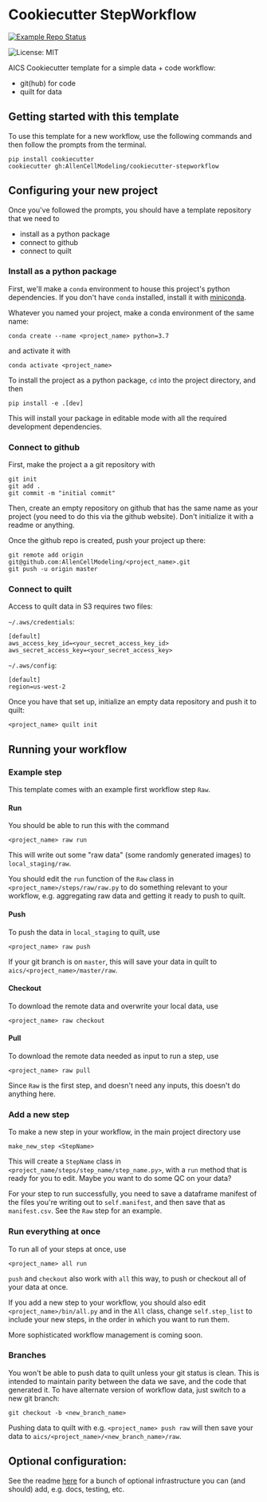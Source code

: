 # Cookiecutter StepWorkflow

[![Example Repo Status](https://github.com/AllenCellModeling/cookiecutter-stepworkflow/workflows/Build%20Example%20Repo/badge.svg)](https://github.com/AllenCellModeling/cookiecutter-stepworkflow/tree/example-build)

![License: MIT](https://img.shields.io/badge/License-MIT-blue.svg)

AICS Cookiecutter template for a simple data + code workflow:

  - git(hub) for code
  - quilt for data

## Getting started with this template
To use this template for a new workflow, use the following commands and then follow the prompts from the terminal.

```
pip install cookiecutter
cookiecutter gh:AllenCellModeling/cookiecutter-stepworkflow
```

## Configuring your new project
Once you've followed the prompts, you should have a template repository that we need to

  - install as a python package
  - connect to github
  - connect to quilt

### Install as a python package
First, we'll make a `conda` environment to house this project's python dependencies.  If you don't have `conda` installed, install it with [miniconda](https://docs.conda.io/en/latest/miniconda.html).

Whatever you named your project, make a conda environment of the same name:

```
conda create --name <project_name> python=3.7
```

and activate it with

```
conda activate <project_name>
```

To install the project as a python package, `cd` into the project directory, and then

```
pip install -e .[dev]
```

This will install your package in editable mode with all the required development dependencies.

### Connect to github

First, make the project a a git repository with

```
git init
git add .
git commit -m "initial commit"
```

Then, create an empty repository on github that has the same name as your project (you need to do this via the github website). Don't initialize it with a readme or anything.

Once the github repo is created, push your project up there:

```
git remote add origin git@github.com:AllenCellModeling/<project_name>.git
git push -u origin master
```

### Connect to quilt

Access to quilt data in S3 requires two files:

`~/.aws/credentials`:

```
[default]
aws_access_key_id=<your_secret_access_key_id>
aws_secret_access_key=<your_secret_access_key>
```

`~/.aws/config`:

```
[default]
region=us-west-2
```

Once you have that set up, initialize an empty data repository and push it to quilt:

```
<project_name> quilt init
```

## Running your workflow

### Example step
This template comes with an example first workflow step `Raw`.  

#### Run
You should be able to run this with the command

```
<project_name> raw run
```

This will write out some "raw data" (some randomly generated images) to `local_staging/raw`.

You should edit the `run` function of the `Raw` class in `<project_name>/steps/raw/raw.py` to do something relevant to your workflow, e.g. aggregating raw data and getting it ready to push to quilt.

#### Push
To push the data in `local_staging` to quilt, use

```
<project_name> raw push
```

If your git branch is on `master`, this will save your data in quilt to `aics/<project_name>/master/raw`.

#### Checkout
To download the remote data and overwrite your local data, use

```
<project_name> raw checkout
```

#### Pull
To download the remote data needed as input to run a step, use

```
<project_name> raw pull
```

Since `Raw` is the first step, and doesn't need any inputs, this doesn't do anything here.

### Add a new step
To make a new step in your workflow, in the main project directory use

```
make_new_step <StepName>
```

This will create a `StepName` class in `<project_name/steps/step_name/step_name.py>`, with a `run` method that is ready for you to edit.  Maybe you want to do some QC on your data?

For your step to run successfully, you need to save a dataframe manifest of the files you're writing out to `self.manifest`, and then save that as `manifest.csv`.  See the `Raw` step for an example.

### Run everything at once
To run all of your steps at once, use

```
<project_name> all run
```

`push` and `checkout` also work with `all` this way, to push or checkout all of your data at once.

If you add a new step to your workflow, you should also edit `<project_name>/bin/all.py` and in the `All` class, change `self.step_list` to include your new steps, in the order in which you want to run them.

More sophisticated workflow management is coming soon.

### Branches

You won't be able to push data to quilt unless your git status is clean.  This is intended to maintain parity between the data we save, and the code that generated it.  To have alternate version of workflow data, just switch to a new git branch:

```
git checkout -b <new_branch_name>
```

Pushing data to quilt with e.g. `<project_name> push raw` will then save your data to `aics/<project_name>/<new_branch_name>/raw`.

## Optional configuration:
See the readme [here](https://github.com/AllenCellModeling/cookiecutter-pypackage) for a bunch of optional infrastructure you can (and should) add, e.g. docs, testing, etc.
